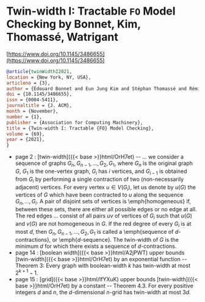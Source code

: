 # Twin-width I: Tractable `FO` Model Checking by Bonnet, Kim, Thomassé, Watrigant

[https://www.doi.org/10.1145/3486655](https://www.doi.org/10.1145/3486655)

```bibtex
@article{twinWidthI2021,
location = {New York, NY, USA},
articleno = {3},
author = {Édouard Bonnet and Eun Jung Kim and Stéphan Thomassé and Rémi Watrigant},
doi = {10.1145/3486655},
issn = {0004-5411},
journaltitle = {J. ACM},
month = {November},
number = {1},
publisher = {Association for Computing Machinery},
title = {Twin-width I: Tractable {FO} Model Checking},
volume = {69},
year = {2021},
}
```
* page 2 : [twin-width]({{< base >}}html/OrH7et) -- ... we consider a sequence of graphs $G_n,G_{n-1},\dots,G_2,G_1$, where $G_n$ is the original graph $G$, $G_1$ is the one-vertex graph, $G_i$ has $i$ vertices, and $G_{i-1}$ is obtained from $G_i$ by performing a single contraction of two (non-necessarily adjacent) vertices. For every vertex $u \in V(G_i)$, let us denote by $u(G)$ the vertices of $G$ which have been contracted to $u$ along the sequence $G_n,\dots,G_i$. A pair of disjoint sets of vertices is \emph{homogeneous} if, between these sets, there are either all possible edges or no edge at all. The red edges ... consist of all pairs $uv$ of vertices of $G_i$ such that $u(G)$ and $v(G)$ are not homogeneous in $G$. If the red degree of every $G_i$ is at most $d$, then $G_n,G_{n-1},\dots,G_2,G_1$ is called a \emph{sequence of $d$-contractions}, or \emph{$d$-sequence}. The twin-width of $G$ is the minimum $d$ for which there exists a sequence of $d$-contractions.
* page 14 : [boolean width]({{< base >}}html/A2jPWT) upper bounds [twin-width]({{< base >}}html/OrH7et) by an exponential function -- Theorem 3: Every graph with boolean-width $k$ has twin-width at most $2^{k+1}-1$.
* page 15 : [grid]({{< base >}}html/lfYXuK) upper bounds [twin-width]({{< base >}}html/OrH7et) by a constant -- Theorem 4.3. For every positive integers $d$ and $n$, the $d$-dimensional $n$-grid has twin-width at most $3d$.